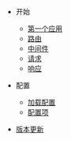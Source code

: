 - 开始
  - [第一个应用](quickstart.md)
  - [路由](routing.md)
  - [中间件](middleware.md)
  - [请求](request.md)
  - [响应](response.md)

- 配置
  - [加载配置](configuration_load.md)
  - [配置项](configuration.md)

- [版本更新](changelog.md)
